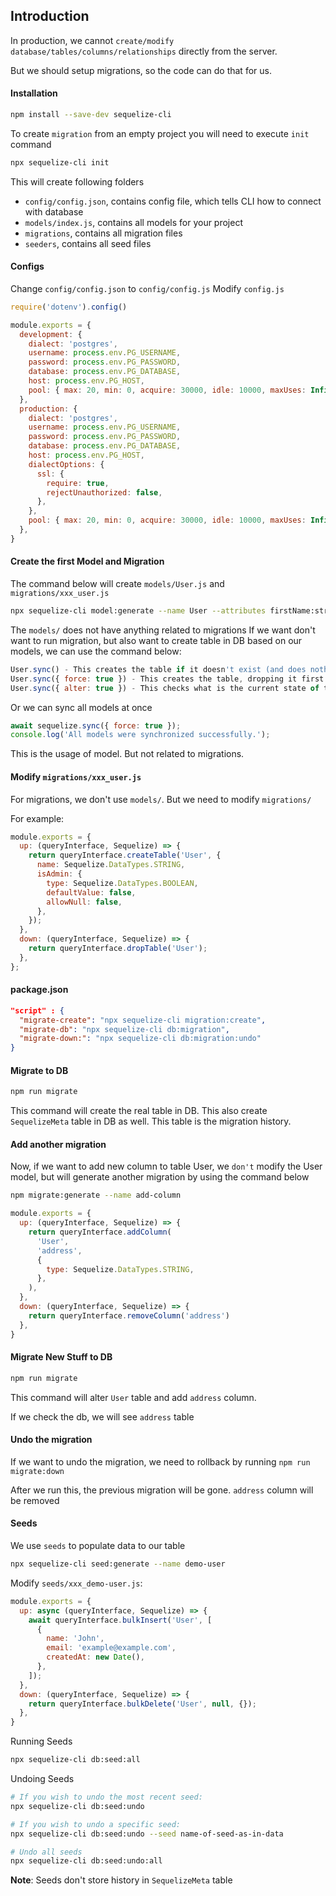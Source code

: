 ## Introduction

In production, we cannot `create/modify` `database/tables/columns/relationships` directly from the server.

But we should setup migrations, so the code can do that for us.


#### Installation

```bash
npm install --save-dev sequelize-cli
```

To create `migration` from an empty project you will need to execute `init` command
```bash
npx sequelize-cli init
```

This will create following folders
- `config/config.json`, contains config file, which tells CLI how to connect with database
- `models/index.js`, contains all models for your project
- `migrations`, contains all migration files
- `seeders`, contains all seed files


#### Configs

Change `config/config.json` to `config/config.js`
Modify `config.js`

```js
require('dotenv').config()

module.exports = {
  development: {
    dialect: 'postgres',
    username: process.env.PG_USERNAME,
    password: process.env.PG_PASSWORD,
    database: process.env.PG_DATABASE,
    host: process.env.PG_HOST,
    pool: { max: 20, min: 0, acquire: 30000, idle: 10000, maxUses: Infinity },
  },
  production: {
    dialect: 'postgres',
    username: process.env.PG_USERNAME,
    password: process.env.PG_PASSWORD,
    database: process.env.PG_DATABASE,
    host: process.env.PG_HOST,
    dialectOptions: {
      ssl: {
        require: true,
        rejectUnauthorized: false,
      },
    },
    pool: { max: 20, min: 0, acquire: 30000, idle: 10000, maxUses: Infinity },
  },
}
```


#### Create the first Model and Migration

The command below will create `models/User.js` and `migrations/xxx_user.js`
```bash
npx sequelize-cli model:generate --name User --attributes firstName:string,lastName:string,email:string
```

The `models/` does not have anything related to migrations
If we want don't want to run migration, but also want to create table in DB based on our models, we can use the command below: 

```js
User.sync() - This creates the table if it doesn't exist (and does nothing if it already exists)
User.sync({ force: true }) - This creates the table, dropping it first if it already existed
User.sync({ alter: true }) - This checks what is the current state of the table in the database (which columns it has, what are their data types, etc), and then performs the necessary changes in the table to make it match the model.
```

Or we can sync all models at once
```js
await sequelize.sync({ force: true });
console.log('All models were synchronized successfully.');
```

This is the usage of model. But not related to migrations.


#### Modify `migrations/xxx_user.js`

For migrations, we don't use `models/`. But we need to modify `migrations/` 

For example: 
```js
module.exports = {
  up: (queryInterface, Sequelize) => {
    return queryInterface.createTable('User', {
      name: Sequelize.DataTypes.STRING,
      isAdmin: {
        type: Sequelize.DataTypes.BOOLEAN,
        defaultValue: false,
        allowNull: false,
      },
    });
  },
  down: (queryInterface, Sequelize) => {
    return queryInterface.dropTable('User');
  },
};
```


#### package.json

```json
"script" : {
  "migrate-create": "npx sequelize-cli migration:create",
  "migrate-db": "npx sequelize-cli db:migration",
  "migrate-down:": "npx sequelize-cli db:migration:undo"
}
```


#### Migrate to DB

```bash
npm run migrate
```
This command will create the real table in DB.
This also create `SequelizeMeta` table in DB as well. This table is the migration history.


#### Add another migration

Now, if we want to add new column to table User, we `don't` modify the User model, but will generate another migration by using the command below

```bash
npm migrate:generate --name add-column
```

```js
module.exports = {
  up: (queryInterface, Sequelize) => {
    return queryInterface.addColumn(
      'User',
      'address',
      {
        type: Sequelize.DataTypes.STRING,
      },
    ),
  },
  down: (queryInterface, Sequelize) => {
    return queryInterface.removeColumn('address')
  },
}
```

#### Migrate New Stuff to DB

```bash
npm run migrate
```
This command will alter `User` table and add `address` column.


If we check the db, we will see `address` table


#### Undo the migration

If we want to undo the migration, we need to rollback by running `npm run migrate:down`

After we run this, the previous migration will be gone. `address` column will be removed


#### Seeds

We use `seeds` to populate data to our table

```bash
npx sequelize-cli seed:generate --name demo-user
```

Modify `seeds/xxx_demo-user.js`:
```js
module.exports = {
  up: async (queryInterface, Sequelize) => {
    await queryInterface.bulkInsert('User', [
      {
        name: 'John',
        email: 'example@example.com',
        createdAt: new Date(),
      },
    ]);
  },
  down: (queryInterface, Sequelize) => {
    return queryInterface.bulkDelete('User', null, {});
  },
}

```

Running Seeds

```bash
npx sequelize-cli db:seed:all
```

Undoing Seeds
```bash
# If you wish to undo the most recent seed:
npx sequelize-cli db:seed:undo

# If you wish to undo a specific seed:
npx sequelize-cli db:seed:undo --seed name-of-seed-as-in-data

# Undo all seeds
npx sequelize-cli db:seed:undo:all
```

**Note**: Seeds don't store history in `SequelizeMeta` table 

